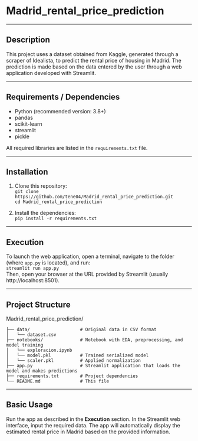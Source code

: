 # Madrid_rental_price_prediction

---

## Description
This project uses a dataset obtained from Kaggle, generated through a scraper of Idealista, to predict the rental price of housing in Madrid. The prediction is made based on the data entered by the user through a web application developed with Streamlit.

---

## Requirements / Dependencies
- Python (recommended version: 3.8+)
- pandas
- scikit-learn
- streamlit
- pickle

All required libraries are listed in the `requirements.txt` file.

---

## Installation
1. Clone this repository:  
   `git clone https://github.com/tene04/Madrid_rental_price_prediction.git`  
   `cd Madrid_rental_price_prediction`

2. Install the dependencies:  
   `pip install -r requirements.txt`

---

## Execution
To launch the web application, open a terminal, navigate to the folder (where `app.py` is located), and run:  
`streamlit run app.py`  
Then, open your browser at the URL provided by Streamlit (usually http://localhost:8501).

---

## Project Structure
Madrid_rental_price_prediction/  
```text
├── data/                   # Original data in CSV format  
│   └── dataset.csv  
├── notebooks/              # Notebook with EDA, preprocessing, and model training  
│   └── exploracion.ipynb  
│   └── model.pkl           # Trained serialized model  
│   └── scaler.pkl          # Applied normalization  
├── app.py                  # Streamlit application that loads the model and makes predictions  
├── requirements.txt        # Project dependencies  
└── README.md               # This file
```

---

## Basic Usage
Run the app as described in the **Execution** section. In the Streamlit web interface, input the required data. The app will automatically display the estimated rental price in Madrid based on the provided information.
